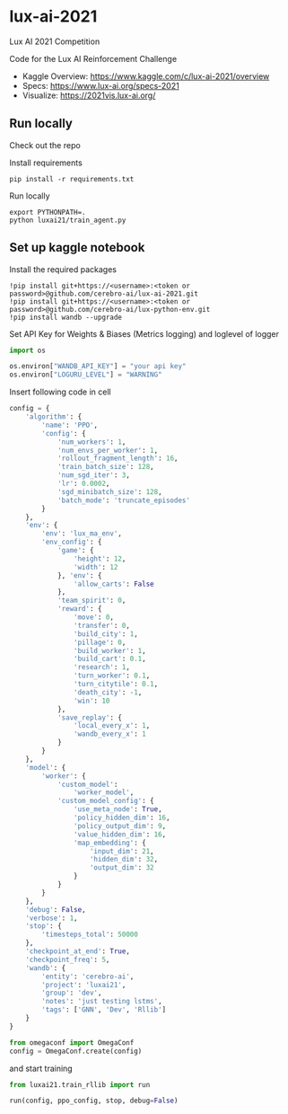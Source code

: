 # lux-ai-2021

Lux AI 2021 Competition

Code for the Lux AI Reinforcement Challenge

- Kaggle Overview: https://www.kaggle.com/c/lux-ai-2021/overview
- Specs: https://www.lux-ai.org/specs-2021
- Visualize: https://2021vis.lux-ai.org/

## Run locally

Check out the repo

Install requirements
```shell
pip install -r requirements.txt
```

Run locally
```shell
export PYTHONPATH=.
python luxai21/train_agent.py
```

## Set up kaggle notebook

Install the required packages

```shell
!pip install git+https://<username>:<token or password>@github.com/cerebro-ai/lux-ai-2021.git
!pip install git+https://<username>:<token or password>@github.com/cerebro-ai/lux-python-env.git
!pip install wandb --upgrade
``` 

Set API Key for Weights & Biases (Metrics logging)
and loglevel of logger

```python
import os

os.environ["WANDB_API_KEY"] = "your api key"
os.environ["LOGURU_LEVEL"] = "WARNING"
```

Insert following code in cell

```python
config = {
    'algorithm': {
        'name': 'PPO', 
        'config': {
            'num_workers': 1, 
            'num_envs_per_worker': 1, 
            'rollout_fragment_length': 16, 
            'train_batch_size': 128, 
            'num_sgd_iter': 3, 
            'lr': 0.0002, 
            'sgd_minibatch_size': 128, 
            'batch_mode': 'truncate_episodes'
        }
    }, 
    'env': {
        'env': 'lux_ma_env', 
        'env_config': {
            'game': {
                'height': 12, 
                'width': 12
            }, 'env': {
                'allow_carts': False
            }, 
            'team_spirit': 0, 
            'reward': {
                'move': 0, 
                'transfer': 0, 
                'build_city': 1, 
                'pillage': 0, 
                'build_worker': 1, 
                'build_cart': 0.1, 
                'research': 1, 
                'turn_worker': 0.1, 
                'turn_citytile': 0.1, 
                'death_city': -1, 
                'win': 10
            }, 
            'save_replay': {
                'local_every_x': 1, 
                'wandb_every_x': 1
            }
        }
    }, 
    'model': {
        'worker': {
            'custom_model': 
                'worker_model', 
            'custom_model_config': {
                'use_meta_node': True, 
                'policy_hidden_dim': 16, 
                'policy_output_dim': 9, 
                'value_hidden_dim': 16, 
                'map_embedding': {
                    'input_dim': 21, 
                    'hidden_dim': 32, 
                    'output_dim': 32
                }
            }
        }
    }, 
    'debug': False, 
    'verbose': 1, 
    'stop': {
        'timesteps_total': 50000
    }, 
    'checkpoint_at_end': True, 
    'checkpoint_freq': 5, 
    'wandb': {
        'entity': 'cerebro-ai', 
        'project': 'luxai21', 
        'group': 'dev', 
        'notes': 'just testing lstms', 
        'tags': ['GNN', 'Dev', 'Rllib']
    }
}

from omegaconf import OmegaConf
config = OmegaConf.create(config)


```

and start training

```python
from luxai21.train_rllib import run

run(config, ppo_config, stop, debug=False)
```